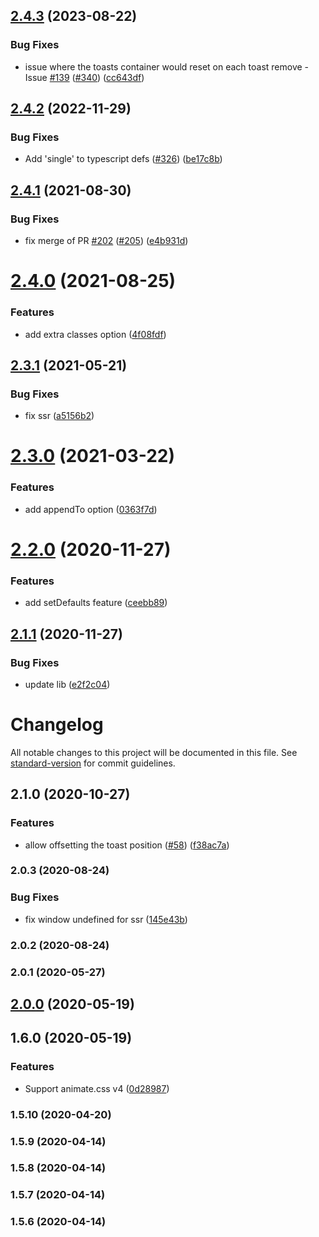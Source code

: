 ## [2.4.3](https://github.com/rfoel/bulma-toast/compare/v2.4.2...v2.4.3) (2023-08-22)


### Bug Fixes

* issue where the toasts container would reset on each toast remove - Issue [#139](https://github.com/rfoel/bulma-toast/issues/139) ([#340](https://github.com/rfoel/bulma-toast/issues/340)) ([cc643df](https://github.com/rfoel/bulma-toast/commit/cc643df059607f6cb8bfa8c58ac86791a2c0dd1f))

## [2.4.2](https://github.com/rfoel/bulma-toast/compare/v2.4.1...v2.4.2) (2022-11-29)


### Bug Fixes

* Add 'single' to typescript defs ([#326](https://github.com/rfoel/bulma-toast/issues/326)) ([be17c8b](https://github.com/rfoel/bulma-toast/commit/be17c8bd9215a3a13dc89bd3b5ddeab8b5b0a157))

## [2.4.1](https://github.com/rfoel/bulma-toast/compare/v2.4.0...v2.4.1) (2021-08-30)


### Bug Fixes

* fix merge of PR [#202](https://github.com/rfoel/bulma-toast/issues/202) ([#205](https://github.com/rfoel/bulma-toast/issues/205)) ([e4b931d](https://github.com/rfoel/bulma-toast/commit/e4b931dcc1947ade62f1513c15a79a40062916fe))

# [2.4.0](https://github.com/rfoel/bulma-toast/compare/v2.3.1...v2.4.0) (2021-08-25)


### Features

* add extra classes option ([4f08fdf](https://github.com/rfoel/bulma-toast/commit/4f08fdf9f930b112ccdfc12f05b8d08050731fa1))

## [2.3.1](https://github.com/rfoel/bulma-toast/compare/v2.3.0...v2.3.1) (2021-05-21)


### Bug Fixes

* fix ssr ([a5156b2](https://github.com/rfoel/bulma-toast/commit/a5156b2f50d8b2de8c928cc058aeac55cf53fdf4))

# [2.3.0](https://github.com/rfoel/bulma-toast/compare/v2.2.0...v2.3.0) (2021-03-22)


### Features

* add appendTo option ([0363f7d](https://github.com/rfoel/bulma-toast/commit/0363f7dbbd66016118376e7e108dd58c69045fd3))

# [2.2.0](https://github.com/rfoel/bulma-toast/compare/v2.1.0...v2.2.0) (2020-11-27)


### Features

* add setDefaults feature ([ceebb89](https://github.com/rfoel/bulma-toast/commit/ceebb8950e5d6f22d29e007115ecf5aa89b5065c))

## [2.1.1](https://github.com/rfoel/bulma-toast/compare/v2.1.0...v2.1.1) (2020-11-27)


### Bug Fixes

* update lib ([e2f2c04](https://github.com/rfoel/bulma-toast/commit/e2f2c044ab4a0e4ca2f51aafc951f1e6985699f3))

# Changelog

All notable changes to this project will be documented in this file. See [standard-version](https://github.com/conventional-changelog/standard-version) for commit guidelines.

## 2.1.0 (2020-10-27)


### Features

* allow offsetting the toast position ([#58](https://github.com/rfoel/bulma-toast/issues/58)) ([f38ac7a](https://github.com/rfoel/bulma-toast/commit/f38ac7a9b4a274f78cc8d98f47a45f6d4807288a))

### 2.0.3 (2020-08-24)


### Bug Fixes

* fix window undefined for ssr ([145e43b](https://github.com/rfoel/bulma-toast/commit/145e43b7388ea235eae1f1366591bb95f64fd387))

### 2.0.2 (2020-08-24)

### 2.0.1 (2020-05-27)

## [2.0.0](https://github.com/rfoel/bulma-toast/compare/v1.6.0...v2.0.0) (2020-05-19)

## 1.6.0 (2020-05-19)


### Features

* Support animate.css v4 ([0d28987](https://github.com/rfoel/bulma-toast/commit/0d289870c0afbe3eebef8b5aead55493effacd58))

### 1.5.10 (2020-04-20)

### 1.5.9 (2020-04-14)

### 1.5.8 (2020-04-14)

### 1.5.7 (2020-04-14)

### 1.5.6 (2020-04-14)
